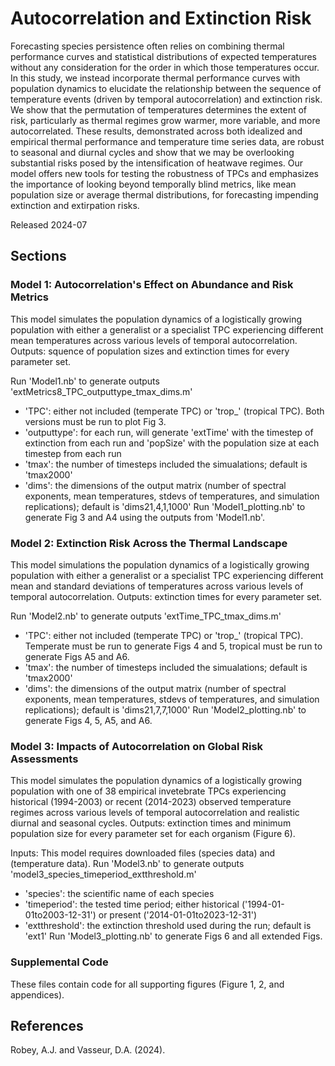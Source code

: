 # Autocorrelation and Extinction Risk
Forecasting species persistence often relies on combining thermal performance curves and statistical distributions of expected temperatures without any consideration for the order in which those temperatures occur. In this study, we instead incorporate thermal performance curves with population dynamics to elucidate the relationship between the sequence of temperature events (driven by temporal autocorrelation) and extinction risk. We show that the permutation of temperatures determines the extent of risk, particularly as thermal regimes grow warmer, more variable, and more autocorrelated. These results, demonstrated across both idealized and empirical thermal performance and temperature time series data, are robust to seasonal and diurnal cycles and show that we may be overlooking substantial risks posed by the intensification of heatwave regimes. Our model offers new tools for testing the robustness of TPCs and emphasizes the importance of looking beyond temporally blind metrics, like mean population size or average thermal distributions, for forecasting impending extinction and extirpation risks.

Released 2024-07

## Sections

### Model 1: Autocorrelation's Effect on Abundance and Risk Metrics
This model simulates the population dynamics of a logistically growing population with either a generalist or a specialist TPC experiencing different mean temperatures across various levels of temporal autocorrelation. Outputs: squence of population sizes and extinction times for every parameter set.

Run 'Model1.nb' to generate outputs 'extMetrics8_TPC_outputtype_tmax_dims.m'
- 'TPC': either not included (temperate TPC) or 'trop_' (tropical TPC). Both versions must be run to plot Fig 3.
- 'outputtype': for each run, will generate 'extTime' with the timestep of extinction from each run and 'popSize' with the population size at each timestep from each run
- 'tmax': the number of timesteps included the simualations; default is 'tmax2000'
- 'dims': the dimensions of the output matrix (number of spectral exponents, mean temperatures, stdevs of temperatures, and simulation replications); default is 'dims21,4,1,1000'
Run 'Model1_plotting.nb' to generate Fig 3 and A4 using the outputs from 'Model1.nb'.

### Model 2: Extinction Risk Across the Thermal Landscape
This model simulations the population dynamics of a logistically growing population with either a generalist or a specialist TPC experiencing different mean and standard deviations of temperatures across various levels of temporal autocorrelation. Outputs: extinction times for every parameter set.

Run 'Model2.nb' to generate outputs 'extTime_TPC_tmax_dims.m'
- 'TPC': either not included (temperate TPC) or 'trop_' (tropical TPC). Temperate must be run to generate Figs 4 and 5, tropical must be run to generate Figs A5 and A6.
- 'tmax': the number of timesteps included the simualations; default is 'tmax2000'
- 'dims': the dimensions of the output matrix (number of spectral exponents, mean temperatures, stdevs of temperatures, and simulation replications); default is 'dims21,7,7,1000'
Run 'Model2_plotting.nb' to generate Figs 4, 5, A5, and A6.

### Model 3: Impacts of Autocorrelation on Global Risk Assessments
This model simulates the population dynamics of a logistically growing population with one of 38 empirical invetebrate TPCs experiencing historical (1994-2003) or recent (2014-2023) observed temperature regimes across various levels of temporal autocorrelation and realistic diurnal and seasonal cycles. Outputs: extinction times and minimum population size for every parameter set for each organism (Figure 6).

Inputs: This model requires downloaded files (species data) and (temperature data).
Run 'Model3.nb' to generate outputs 'model3_species_timeperiod_extthreshold.m'
- 'species': the scientific name of each species
- 'timeperiod': the tested time period; either historical ('1994-01-01to2003-12-31') or present ('2014-01-01to2023-12-31')
- 'extthreshold': the extinction threshold used during the run; default is 'ext1'
Run 'Model3_plotting.nb' to generate Figs 6 and all extended Figs.

### Supplemental Code
These files contain code for all supporting figures (Figure 1, 2, and appendices).

## References

Robey, A.J. and Vasseur, D.A. (2024).

